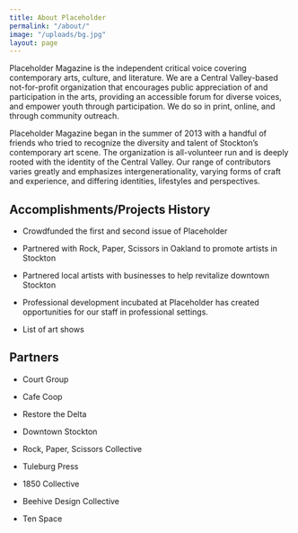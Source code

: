 ```yaml
---
title: About Placeholder
permalink: "/about/"
image: "/uploads/bg.jpg"
layout: page
---
```


Placeholder Magazine is the independent critical voice covering contemporary arts, culture, and literature. We are a Central Valley-based not-for-profit organization that encourages public appreciation of and participation in the arts, providing an accessible forum for diverse voices, and empower youth through participation. We do so in print, online, and through community outreach.

Placeholder Magazine began in the summer of 2013 with a handful of friends who tried to recognize the diversity and talent of Stockton’s contemporary art scene. The organization is all-volunteer run and is deeply rooted with the identity of the Central Valley. Our range of contributors varies greatly and emphasizes intergenerationality, varying forms of craft and experience, and differing identities, lifestyles and perspectives.

## **Accomplishments/Projects History**

* Crowdfunded the first and second issue of Placeholder

* Partnered with Rock, Paper, Scissors in Oakland to promote artists in Stockton

* Partnered local artists with businesses to help revitalize downtown Stockton

* Professional development incubated at Placeholder has created opportunities for our staff in professional settings.

* List of art shows

## **Partners**

* Court Group

* Cafe Coop

* Restore the Delta

* Downtown Stockton

* Rock, Paper, Scissors Collective

* Tuleburg Press

* 1850 Collective

* Beehive Design Collective

* Ten Space